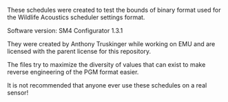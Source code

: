 These schedules were created to test the bounds of binary format used for the 
Wildlife Acoustics scheduler settings format.


Software version: SM4 Configurator 1.3.1

They were created by Anthony Truskinger while working on EMU
and are licensed with the parent license for this repository.

The files try to maximize the diversity of values that can
exist to make reverse engineering of the PGM format easier.

It is not recommended that anyone ever use these schedules
on a real sensor!

